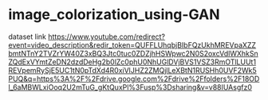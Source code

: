# image_colorization_using-GAN
dataset link https://www.youtube.com/redirect?event=video_description&redir_token=QUFFLUhqbjBIbFQzUkhMREVpaXZZbmtNTnY2TVZrYW40Z3xBQ3Jtc0tuc0ZDZjhHSWpwc2N0S2oxcVdlWXhkSnZQdExVYmtZeDN2dzdDeHg2b0lZc0phU0NhUGlDVjBVS1VSZ3RmOTlLUUt1REVpemRySjE5UC1tN0pTdXd4R0xiVlJHZ2ZMQjlLeXBtN1RUSHh0UVF2Wk5PUQ&q=https%3A%2F%2Fdrive.google.com%2Fdrive%2Ffolders%2F18ODl_6aMBWLxiOoq2U2mTuG_gKtQuxPl%3Fusp%3Dsharing&v=v88IUAsgfz0
